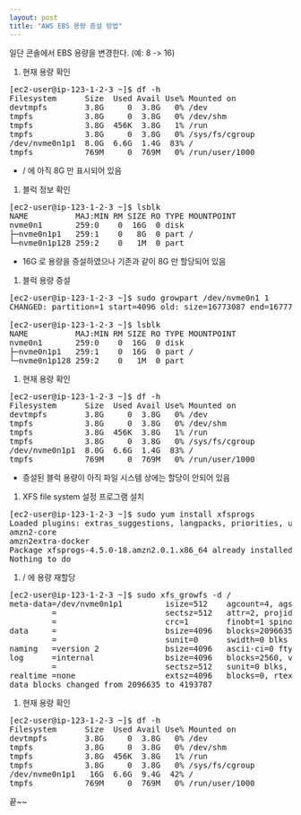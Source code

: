 ```yaml
---
layout: post
title: "AWS EBS 용량 증설 방법"
---
```

일단 콘솔에서 EBS 용량을 변경한다. (예: 8 -> 16)  
  
1. 현재 용량 확인  
<pre>
[ec2-user@ip-123-1-2-3 ~]$ df -h
Filesystem      Size  Used Avail Use% Mounted on
devtmpfs        3.8G     0  3.8G   0% /dev
tmpfs           3.8G     0  3.8G   0% /dev/shm
tmpfs           3.8G  456K  3.8G   1% /run
tmpfs           3.8G     0  3.8G   0% /sys/fs/cgroup
/dev/nvme0n1p1  8.0G  6.6G  1.4G  83% /
tmpfs           769M     0  769M   0% /run/user/1000
</pre>
- / 에 아직 8G 만 표시되어 있음

1. 블럭 정보 확인 
<pre>
[ec2-user@ip-123-1-2-3 ~]$ lsblk
NAME          MAJ:MIN RM SIZE RO TYPE MOUNTPOINT
nvme0n1       259:0    0  16G  0 disk
├─nvme0n1p1   259:1    0   8G  0 part /
└─nvme0n1p128 259:2    0   1M  0 part
</pre>
- 16G 로 용량을 증설하였으나 기존과 같이 8G 만 할당되어 있음  

1. 블럭 용량 증설
<pre>
[ec2-user@ip-123-1-2-3 ~]$ sudo growpart /dev/nvme0n1 1
CHANGED: partition=1 start=4096 old: size=16773087 end=16777183 new: size=33550303,end=33554399

[ec2-user@ip-123-1-2-3 ~]$ lsblk
NAME          MAJ:MIN RM SIZE RO TYPE MOUNTPOINT
nvme0n1       259:0    0  16G  0 disk
├─nvme0n1p1   259:1    0  16G  0 part /
└─nvme0n1p128 259:2    0   1M  0 part
</pre>

1. 현재 용량 확인
<pre>
[ec2-user@ip-123-1-2-3 ~]$ df -h
Filesystem      Size  Used Avail Use% Mounted on
devtmpfs        3.8G     0  3.8G   0% /dev
tmpfs           3.8G     0  3.8G   0% /dev/shm
tmpfs           3.8G  456K  3.8G   1% /run
tmpfs           3.8G     0  3.8G   0% /sys/fs/cgroup
/dev/nvme0n1p1  8.0G  6.6G  1.4G  83% /
tmpfs           769M     0  769M   0% /run/user/1000
</pre>
- 증설된 블럭 용량이 아직 파일 시스템 상에는 할당이 안되어 있음

1. XFS file system 설정 프로그램 설치
<pre>
[ec2-user@ip-123-1-2-3 ~]$ sudo yum install xfsprogs
Loaded plugins: extras_suggestions, langpacks, priorities, update-motd
amzn2-core                                                                                                                                                                              | 2.4 kB  00:00:00
amzn2extra-docker                                                                                                                                                                       | 1.3 kB  00:00:00
Package xfsprogs-4.5.0-18.amzn2.0.1.x86_64 already installed and latest version
Nothing to do
</pre>

1. / 에 용량 재할당
<pre>
[ec2-user@ip-123-1-2-3 ~]$ sudo xfs_growfs -d /
meta-data=/dev/nvme0n1p1         isize=512    agcount=4, agsize=524159 blks
         =                       sectsz=512   attr=2, projid32bit=1
         =                       crc=1        finobt=1 spinodes=0
data     =                       bsize=4096   blocks=2096635, imaxpct=25
         =                       sunit=0      swidth=0 blks
naming   =version 2              bsize=4096   ascii-ci=0 ftype=1
log      =internal               bsize=4096   blocks=2560, version=2
         =                       sectsz=512   sunit=0 blks, lazy-count=1
realtime =none                   extsz=4096   blocks=0, rtextents=0
data blocks changed from 2096635 to 4193787
</pre>

1. 현재 용량 확인
<pre>
[ec2-user@ip-123-1-2-3 ~]$ df -h
Filesystem      Size  Used Avail Use% Mounted on
devtmpfs        3.8G     0  3.8G   0% /dev
tmpfs           3.8G     0  3.8G   0% /dev/shm
tmpfs           3.8G  456K  3.8G   1% /run
tmpfs           3.8G     0  3.8G   0% /sys/fs/cgroup
/dev/nvme0n1p1   16G  6.6G  9.4G  42% /
tmpfs           769M     0  769M   0% /run/user/1000
</pre>

끝~~

